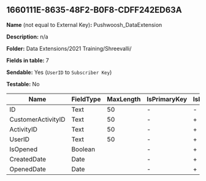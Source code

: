 ## 1660111E-8635-48F2-B0F8-CDFF242ED63A

**Name** (not equal to External Key)**:** Pushwoosh_DataExtension

**Description:** n/a

**Folder:** Data Extensions/2021 Training/Shreevalli/

**Fields in table:** 7

**Sendable:** Yes (`UserID` to `Subscriber Key`)

**Testable:** No

| Name | FieldType | MaxLength | IsPrimaryKey | IsNullable | DefaultValue |
| --- | --- | --- | --- | --- | --- |
| ID | Text | 50 | - | - |  |
| CustomerActivityID | Text | 50 | - | + |  |
| ActivityID | Text | 50 | - | + |  |
| UserID | Text | 50 | - | + |  |
| IsOpened | Boolean |  | - | + |  |
| CreatedDate | Date |  | - | + |  |
| OpenedDate | Date |  | - | + |  |
